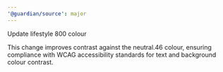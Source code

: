 ```yaml
---
'@guardian/source': major
---
```


Update lifestyle 800 colour

This change improves contrast against the neutral.46 colour, ensuring compliance with WCAG accessibility standards for text and background colour contrast.
